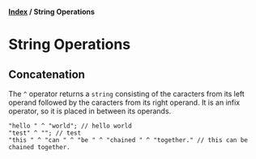 **[Index](index) / String Operations**

# String Operations

## Concatenation
The `^` operator returns a `string` consisting of the caracters from its left operand followed by the caracters from its right operand. It is an infix operator, so it is placed in between its operands.
```
"hello " ^ "world"; // hello world
"test" ^ ""; // test
"this " ^ "can " ^ "be " ^ "chained " ^ "together." // this can be chained together.
```